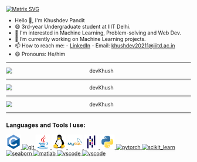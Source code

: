 <!--
**devKhush/devKhush** is a ✨ _special_ ✨ repository because its `README.md` (this file) appears on your GitHub profile.
-->

[![Matrix SVG](https://raw.githubusercontent.com/rodrigograca31/rodrigograca31/master/matrix.svg)](https://www.youtube.com/watch?v=dQw4w9WgXcQ)
 
- Hello 🙌, I'm Khushdev Pandit
- 😄 3rd-year Undergraduate student at IIIT Delhi.
- 🔭 I'm interested in Machine Learning, Problem-solving and Web Dev.
- 👀 I’m currently working on Machine Learning projects.
- 📫 How to reach me: 
      - [LinkedIn](https://www.linkedin.com/in/khushdev-pandit-395365200)
      - Email: khushdev20211@iiitd.ac.in
- 😄 Pronouns: He/him


<style>
.center {
  display: block;
  margin-left: auto;
  margin-right: auto;
}

</style>

<hr>
<div style="text-align:center">
<img align="center" class="center" src="https://github-readme-stats.vercel.app/api/top-langs?username=devKhush&show_icons=true&locale=en&layout=compact" alt="devKhush" />
</div>
<hr>
<center><img align="center" class="center" src="https://github-readme-stats.vercel.app/api?username=devKhush&show_icons=true&locale=en" alt="devKhush" /></center>
<hr>
<center><img align="center" class="center" src="https://github-readme-streak-stats.herokuapp.com/?user=devKhush&" alt="devKhush" /></center>
<p></p>
<hr>

<h3 align="left">Languages and Tools I use:</h3>
<p align="left"> 
<a href="https://www.cprogramming.com/" target="_blank" rel="noreferrer"> <img src="https://raw.githubusercontent.com/devicons/devicon/master/icons/c/c-original.svg" alt="c" width="40" height="40"/> </a> 
<!---
<a href="https://www.w3schools.com/cpp/" target="_blank" rel="noreferrer"> <img src="https://raw.githubusercontent.com/devicons/devicon/master/icons/cplusplus/cplusplus-original.svg" alt="cplusplus" width="40" height="40"/> </a> 
-->
<a href="https://git-scm.com/" target="_blank" rel="noreferrer"> <img src="https://www.vectorlogo.zone/logos/git-scm/git-scm-icon.svg" alt="git" width="40" height="40"/> </a> 
<a href="https://www.java.com" target="_blank" rel="noreferrer"> <img src="https://raw.githubusercontent.com/devicons/devicon/master/icons/java/java-original.svg" alt="java" width="40" height="40"/> </a> 
<a href="https://www.linux.org/" target="_blank" rel="noreferrer"> <img src="https://raw.githubusercontent.com/devicons/devicon/master/icons/linux/linux-original.svg" alt="linux" width="40" height="40"/> </a> 
<a href="https://www.mysql.com/" target="_blank" rel="noreferrer"> <img src="https://raw.githubusercontent.com/devicons/devicon/master/icons/mysql/mysql-original-wordmark.svg" alt="mysql" width="40" height="40"/> </a> 
<a href="https://pandas.pydata.org/" target="_blank" rel="noreferrer"> <img src="https://raw.githubusercontent.com/devicons/devicon/2ae2a900d2f041da66e950e4d48052658d850630/icons/pandas/pandas-original.svg" alt="pandas" width="40" height="40"/> </a> 
<a href="https://www.python.org" target="_blank" rel="noreferrer"> <img src="https://raw.githubusercontent.com/devicons/devicon/master/icons/python/python-original.svg" alt="python" width="40" height="40"/> </a> 
<a href="https://pytorch.org/" target="_blank" rel="noreferrer"> <img src="https://www.vectorlogo.zone/logos/pytorch/pytorch-icon.svg" alt="pytorch" width="40" height="40"/> </a> 
<a href="https://scikit-learn.org/" target="_blank" rel="noreferrer"> <img src="https://upload.wikimedia.org/wikipedia/commons/0/05/Scikit_learn_logo_small.svg" alt="scikit_learn" width="40" height="40"/> </a> 
<a href="https://seaborn.pydata.org/" target="_blank" rel="noreferrer"> <img src="https://seaborn.pydata.org/_images/logo-mark-lightbg.svg" alt="seaborn" width="40" height="40"/> </a> 
<a href="https://in.mathworks.com/products/matlab.html" target="_blank" rel="noreferrer"> <img src="https://logos-world.net/wp-content/uploads/2020/12/MATLAB-Symbol.jpg" alt="matlab" width="40" height="40"/> </a> 
<a href="https://code.visualstudio.com/" target="_blank" rel="noreferrer"> <img src="https://w7.pngwing.com/pngs/512/824/png-transparent-visual-studio-code-hd-logo-thumbnail.png" alt="vscode" width="40" height="40"/> </a> 
<a href="https://www.jetbrains.com/idea/" target="_blank" rel="noreferrer"> <img src="https://icon-library.com/images/intellij-idea-icon/intellij-idea-icon-5.jpg" alt="vscode" width="40" height="40"/> </a> 
<!--
<a href="https://www.tensorflow.org" target="_blank" rel="noreferrer"> <img src="https://www.vectorlogo.zone/logos/tensorflow/tensorflow-icon.svg" alt="tensorflow" width="40" height="40"/> </a> 
-->
</p>
